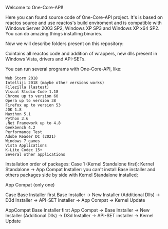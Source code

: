 

Welcome to One-Core-API!

Here you can found source code of One-Core-API project. It's is based on reactos source and use reactos's build enviroment and is compatible with Windows Server 2003 SP2, Windows XP SP3 and Windows XP x64 SP2. You can do amazing things installing binaries.

Now we will describe folders present on this repository:

Cointains all reactos code and addition of wrappers, new dlls present in Windows Vista, drivers and API-SETs. 

You can run several programs with One-Core-API, like:

    Web Storm 2018
    Intelliji 2018 (maybe other versions works)
    Filezilla (lastest)
    Visual Studio Code 1.18
    Chrome up to version 60
    Opera up to version 38
    Firefox up to version 53
    JDK 1.8
    Maxthon 5.1
    Python 3.6
    .Net Framework up to 4.8
    Geekbench 4.2
    Performance Test
    Adobe Reader DC (2021)
    Windows 7 games
    Vista Applications
    K-Lite Codec 15+
    Several other applications

Installation order of packages: Case 1 (Kernel Standalone first): Kernel Standalone -> App Compat Installer: you can't install Base installer and others packages side by side with Kernel Standalone installed;

App Compat (only one)

Case Base Installer first Base Installer -> New Installer (Additional Dlls) -> D3d Installer -> API-SET installer -> App Compat -> Kernel Update

AppCompat Base Installer first App Compat -> Base Installer -> New Installer (Additional Dlls) -> D3d Installer -> API-SET installer -> Kernel Update
